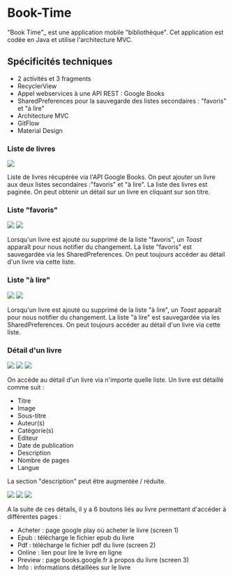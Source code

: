 # Book-Time

"Book Time"_ est une application mobile "bibliothèque". Cet application est codée en Java et utilise l'architecture MVC.

## Spécificités techniques

- 2 activités et 3 fragments
- RecyclerView
- Appel webservices à une API REST : Google Books
- SharedPreferences pour la sauvegarde des listes secondaires : "favoris" et "à lire"
- Architecture MVC
- GitFlow
- Material Design

### Liste de livres

<img src="1.jpg">

Liste de livres récupérée via l'API Google Books. On peut ajouter un livre aux deux listes secondaires :"favoris" et "à lire". La liste des livres est paginée. On peut obtenir un détail sur un livre en cliquant sur son titre.

### Liste "favoris"

<img src="f.jpg">  <img src="f2.jpg">

Lorsqu'un livre est ajouté ou supprimé de la liste "favoris", un _Toast_ apparaît pour nous notifier du changement. La liste "favoris" est sauvegardée via les SharedPreferences. On peut toujours accéder au détail d'un livre via cette liste.

### Liste "à lire"

<img src="l.jpg">  <img src="l2.jpg">

Lorsqu'un livre est ajouté ou supprimé de la liste "à lire", un _Toast_ apparaît pour nous notifier du changement. La liste "à lire" est sauvegardée via les SharedPreferences. On peut toujours accéder au détail d'un livre via cette liste.

### Détail d'un livre

<img src="d1.jpg">  <img src="d2.jpg">  <img src="d3.jpg">

On accède au détail d'un livre via n'importe quelle liste. Un livre est détaillé comme suit :
- Titre
- Image
- Sous-titre
- Auteur(s)
- Catégorie(s)
- Editeur
- Date de publication
- Description
- Nombre de pages
- Langue

La section "description" peut être augmentée / réduite.

<img src="t1.jpg">  <img src="t3.jpg">  <img src="t2.jpg">

A la suite de ces détails, il y a 6 boutons liés au livre permettant d'accéder à différentes pages :
- Acheter : page google play où acheter le livre (screen 1)
- Epub : télécharge le fichier epub du livre
- Pdf : télécharge le fichier pdf du livre (screen 2)
- Online : lien pour lire le livre en ligne
- Preview : page books.google.fr à propos du livre (screen 3)
- Info : informations détaillées sur le livre


